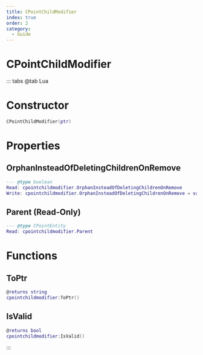 ```yaml
---
title: CPointChildModifier
index: true
order: 2
category:
  - Guide
---
```


# CPointChildModifier

::: tabs
@tab Lua
# Constructor
```lua
CPointChildModifier(ptr)
```
# Properties
## OrphanInsteadOfDeletingChildrenOnRemove 
```lua
--- @type boolean
Read: cpointchildmodifier.OrphanInsteadOfDeletingChildrenOnRemove
Write: cpointchildmodifier.OrphanInsteadOfDeletingChildrenOnRemove = value
```
## Parent (Read-Only)
```lua
--- @type CPointEntity
Read: cpointchildmodifier.Parent
```
# Functions
## ToPtr
```lua
@returns string
cpointchildmodifier:ToPtr()
```
## IsValid
```lua
@returns bool
cpointchildmodifier:IsValid()
```

:::